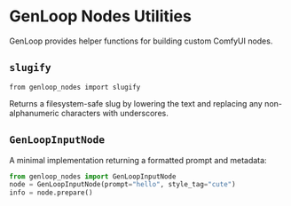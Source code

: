 # GenLoop Nodes Utilities

GenLoop provides helper functions for building custom ComfyUI nodes.

## `slugify`

```
from genloop_nodes import slugify
```

Returns a filesystem-safe slug by lowering the text and replacing any
non-alphanumeric characters with underscores.

## `GenLoopInputNode`

A minimal implementation returning a formatted prompt and metadata:

```python
from genloop_nodes import GenLoopInputNode
node = GenLoopInputNode(prompt="hello", style_tag="cute")
info = node.prepare()
```
